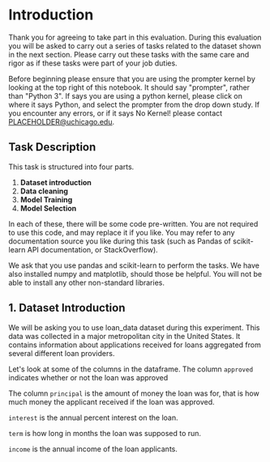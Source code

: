<!--- section_1_text -->
# Introduction

Thank you for agreeing to take part in this evaluation. During this evaluation you will be asked to carry out a series of tasks related to the dataset shown in the next section. Please carry out these tasks with the same care and rigor as if these tasks were part of your job duties.
    
Before beginning please ensure that you are using the prompter kernel by looking at the top right of this notebook. It should say \"prompter\", rather than \"Python 3\". If says you are using a python kernel, please click on where it says Python, and select the prompter from the drop down study. If you encounter any errors, or if it says No Kernel! please contact PLACEHOLDER@uchicago.edu.
<!--- section_2_text -->
## Task Description

This task is structured into four parts.

1. **Dataset introduction**
2. **Data cleaning**
3. **Model Training**
4. **Model Selection**

In each of these, there will be some code pre-written. You are not required to use this code, and may replace it if you like. You may refer to any documentation source you like during this task (such as Pandas of scikit-learn API documentation, or StackOverflow).

We ask that you use pandas and scikit-learn to perform the tasks. We have also installed numpy and matplotlib, should those be helpful. You will not be able to install any other non-standard libraries.
<!--- section_3_text -->
## 1. Dataset Introduction
<!--- section_4_text -->
We will be asking you to use loan&#95;data dataset during this experiment. This data was collected in a major metropolitan city in the United States. It contains information about applications received for loans aggregated from several different loan providers.

<!--- section_5_text -->
Let's look at some of the columns in the dataframe. The column ``approved`` indicates whether or not the loan was approved

<!--- section_6_text -->
The column ``principal`` is the amount of money the loan was for, that is how much money the applicant received if the loan was approved.
<!--- section_7_text -->

``interest`` is the annual percent interest on the loan. 

``term`` is how long in months the loan was supposed to run.

 ``income`` is the annual income of the loan applicants.
